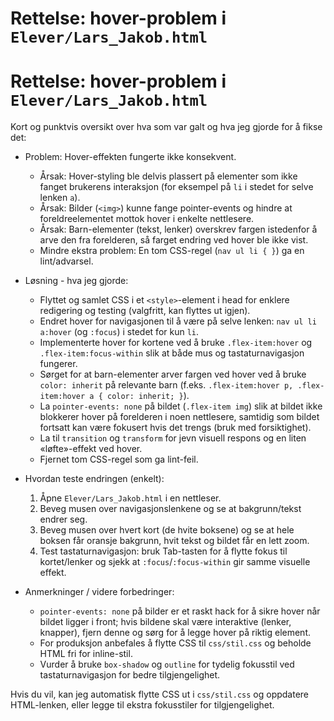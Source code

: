 # Rettelse: hover-problem i `Elever/Lars_Jakob.html`
# Rettelse: hover-problem i `Elever/Lars_Jakob.html`

Kort og punktvis oversikt over hva som var galt og hva jeg gjorde for å fikse det:

- Problem: Hover-effekten fungerte ikke konsekvent.
  - Årsak: Hover-styling ble delvis plassert på elementer som ikke fanget brukerens interaksjon (for eksempel på `li` i stedet for selve lenken `a`).
  - Årsak: Bilder (`<img>`) kunne fange pointer-events og hindre at foreldreelementet mottok hover i enkelte nettlesere.
  - Årsak: Barn-elementer (tekst, lenker) overskrev fargen istedenfor å arve den fra forelderen, så farget endring ved hover ble ikke vist.
  - Mindre ekstra problem: En tom CSS-regel (`nav ul li { }`) ga en lint/advarsel.

- Løsning - hva jeg gjorde:
  - Flyttet og samlet CSS i et `<style>`-element i head for enklere redigering og testing (valgfritt, kan flyttes ut igjen).
  - Endret hover for navigasjonen til å være på selve lenken: `nav ul li a:hover` (og `:focus`) i stedet for kun `li`.
  - Implementerte hover for kortene ved å bruke `.flex-item:hover` og `.flex-item:focus-within` slik at både mus og tastaturnavigasjon fungerer.
  - Sørget for at barn-elementer arver fargen ved hover ved å bruke `color: inherit` på relevante barn (f.eks. `.flex-item:hover p, .flex-item:hover a { color: inherit; }`).
  - La `pointer-events: none` på bildet (`.flex-item img`) slik at bildet ikke blokkerer hover på forelderen i noen nettlesere, samtidig som bildet fortsatt kan være fokusert hvis det trengs (bruk med forsiktighet).
  - La til `transition` og `transform` for jevn visuell respons og en liten «løfte»-effekt ved hover.
  - Fjernet tom CSS-regel som ga lint-feil.

- Hvordan teste endringen (enkelt):
  1. Åpne `Elever/Lars_Jakob.html` i en nettleser.
  2. Beveg musen over navigasjonslenkene og se at bakgrunn/tekst endrer seg.
  3. Beveg musen over hvert kort (de hvite boksene) og se at hele boksen får oransje bakgrunn, hvit tekst og bildet får en lett zoom.
  4. Test tastaturnavigasjon: bruk Tab-tasten for å flytte fokus til kortet/lenker og sjekk at `:focus`/`:focus-within` gir samme visuelle effekt.

- Anmerkninger / videre forbedringer:
  - `pointer-events: none` på bilder er et raskt hack for å sikre hover når bildet ligger i front; hvis bildene skal være interaktive (lenker, knapper), fjern denne og sørg for å legge hover på riktig element.
  - For produksjon anbefales å flytte CSS til `css/stil.css` og beholde HTML fri for inline-stil.
  - Vurder å bruke `box-shadow` og `outline` for tydelig fokusstil ved tastaturnavigasjon for bedre tilgjengelighet.

Hvis du vil, kan jeg automatisk flytte CSS ut i `css/stil.css` og oppdatere HTML-lenken, eller legge til ekstra fokusstiler for tilgjengelighet.
